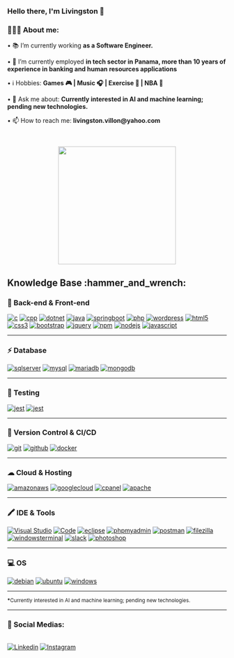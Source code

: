 ### Hello there, I'm Livingston  👋

<!--
**livinati/livinati** is a ✨ _special_ ✨ repository because its `README.md` (this file) appears on your GitHub profile.
Here are some ideas to get you started:
- 🔭 I’m currently working on ...
- 🌱 I’m currently learning ...
- 👯 I’m looking to collaborate on ...
- 🤔 I’m looking for help with ...
- 💬 Ask me about ...
- 📫 How to reach me: ...
- 😄 Pronouns: ...
- ⚡ Fun fact: ...
-->

<div align="left">
    <h3>👨🏽‍💻 About me:</h3>
        <p>• 📚 I’m currently working <b>as a Software Engineer.</b></p>
        <p>• 👯 I’m currently employed <b>in tech sector in Panama, more than 10 years of experience in banking and human resources applications</b></p>
        <p>• ℹ️ Hobbies: <b>Games 🎮 | Music 🎧 | Exercise 🏃 | NBA 🏀</b></p>
        <p>• 💬 Ask me about: <b>Currently interested in AI and machine learning; pending new technologies.</b></p>
        <p>• 📫 How to reach me: <b>livingston.villon@yahoo.com</b></p>
</div><br>

<p align='center'>
<img src = "https://media2.giphy.com/media/v1.Y2lkPTc5MGI3NjExZ3lxYnlxdW1rMXdzazhzYmltYmM5dnN3eWhrazU5NW91a2FvcmJvbyZlcD12MV9pbnRlcm5hbF9naWZfYnlfaWQmY3Q9Zw/3orif0rjs49gsPWg1y/giphy.gif" width="270" height="270" frameBorder="0"></p>

<div align="left">
<h2>Knowledge Base :hammer_and_wrench:</h2>

<h3>🚀 Back-end & Front-end</h3>
<a href="https://www.w3schools.com/c/index.php" target="_blank"><img src="https://img.shields.io/badge/C-white?logo=c&logoColor=00599C&style=for-the-badge" alt="c"/></a>
<a href="https://www.w3schools.com/cpp/cpp_intro.asp" target="_blank"><img src="https://img.shields.io/badge/C%2B%2B-white?logo=c%2B%2B&logoColor=00599C&style=for-the-badge" alt="cpp"/></a>
<a href="https://dotnet.microsoft.com/en-us/download/dotnet-framework" target="_blank"><img src="https://img.shields.io/badge/.NET-white?logo=dotnet&logoColor=512BD4&style=for-the-badge" alt="dotnet"/></a>
<a href="https://www.oracle.com/java/" target="_blank"><img src="https://img.shields.io/badge/JAVA-white?logo=openjdk&logoColor=red&style=for-the-badge" alt="java"/></a>
<a href="https://start.spring.io/" target="_blank"><img src="https://img.shields.io/badge/Spring%20Boot-white?logo=springboot&logoColor=6DB33F&style=for-the-badge" alt="springboot"/></a>
<a href="https://php.net" target="_blank"><img src="https://img.shields.io/badge/php-white?logo=php&style=for-the-badge" alt="php"/></a>
<a href="https://wordpress.com/" target="_blank"><img src="https://img.shields.io/badge/-wordpress-white?logo=wordpress&logoColor=21759B&style=for-the-badge" alt="wordpress"/></a>
<a href="https://html.spec.whatwg.org/multipage/" target="_blank"><img src="https://img.shields.io/badge/-HTML-white?logo=html5&style=for-the-badge" alt="html5"/></a>
<a href="https://www.w3.org/Style/CSS" target="_blank"><img src="https://img.shields.io/badge/-CSS-white?logo=css3&logoColor=1572B6&style=for-the-badge" alt="css3"/></a>
<a href="https://getbootstrap.com/" target="_blank"><img src="https://img.shields.io/badge/-Bootstrap-white?logo=bootstrap&logoColor=7952B3&style=for-the-badge" alt="bootstrap"/></a>
<a href="https://jquery.com/" target="_blank"><img src="https://img.shields.io/badge/-jquery-white?logo=jquery&logoColor=0769AD&style=for-the-badge" alt="jquery"/></a>
<a href="https://www.npmjs.com/" target="_blank"><img src="https://img.shields.io/badge/-npm-white?logo=npm&logoColor=CB3837&style=for-the-badge" alt="npm"/></a>
<a href="https://nodejs.org/en" target="_blank"><img src="https://img.shields.io/badge/node.js-white?logo=node.js&logoColor=6DA55F&style=for-the-badge" alt="nodejs"/></a>
<a href="https://developer.mozilla.org/en-US/docs/Web/JavaScript" target="_blank"><img src="https://img.shields.io/badge/javascript-white?logo=javascript&style=for-the-badge" alt="javascript"/></a>

------

<h3>⚡ Database</h3>
<a href="https://www.microsoft.com/en-us/sql-server/sql-server-downloads" target="_blank"><img src="https://img.shields.io/badge/Microsoft%20SQL%20Server-white?logo=microsoftsqlserver&logoColor=red&style=for-the-badge" alt="sqlserver"/></a>
<a href="https://www.mysql.com/" target="_blank"><img src="https://img.shields.io/badge/-mysql-white?logo=mysql&logoColor=4479A1&style=for-the-badge" alt="mysql"/></a>
<a href="https://mariadb.org/" target="_blank"><img src="https://img.shields.io/badge/-mariadb-white?logo=mariadb&logoColor=003545&style=for-the-badge" alt="mariadb"/></a>
<a href="https://www.mongodb.com/" target="_blank"><img src="https://img.shields.io/badge/MongoDB-white?style=for-the-badge&logo=mongodb&logoColor=4EA94B" alt="mongodb"/></a>

------

<h3>🤖 Testing</h3>
<a href="https://jestjs.io/" target="_blank"><img src="https://img.shields.io/badge/Jest-C21325?logo=jest&logoColor=fff&style=for-the-badge" alt="jest"/></a>
<a href="https://mochajs.org/" target="_blank"><img src="https://img.shields.io/badge/Mocha-8D6748?logo=mocha&logoColor=fff&&style=for-the-badge" alt="jest"/></a>

------

<h3>🔔 Version Control & CI/CD</h3>
<a href="https://git-scm.com/" target="_blank"><img src="https://img.shields.io/badge/-git-white?logo=git&logoColor=F05032&style=for-the-badge" alt="git"/></a>
<a href="https://github.com/" target="_blank"><img src="https://img.shields.io/badge/-github-white?logo=github&logoColor=181717&style=for-the-badge" alt="github"/></a>
<a href="https://www.docker.com/" target="_blank"><img src="https://img.shields.io/badge/-docker-white?logo=docker&logoColor=2496ED&style=for-the-badge" alt="docker"/></a>

------

<h3>☁ Cloud & Hosting</h3>
<a href="https://aws.amazon.com" target="_blank"><img src="https://img.shields.io/badge/-amazon_aws-white?logo=amazonaws&logoColor=232F3E&style=for-the-badge" alt="amazonaws"/></a>
<a href="https://cloud.google.com/" target="_blank"><img src="https://img.shields.io/badge/Google%20Cloud-white?logo=googlecloud&logoColor=4285F4&style=for-the-badge" alt="googlecloud"/></a>
<a href="https://cpanel.net/" target="_blank"><img src="https://img.shields.io/badge/-cpanel-white?logo=cpanel&logoColor=FF6C2C&style=for-the-badge" alt="cpanel"/></a>
<a href="https://httpd.apache.org/" target="_blank"><img src="https://img.shields.io/badge/-apache-white?logo=apache&logoColor=D22128&style=for-the-badge" alt="apache"/></a>

------

<h3>🖍 IDE & Tools</h3>
<a href="https://visualstudio.microsoft.com/" target="_blank"><img src="https://img.shields.io/badge/Visual%20Studio-white?logo=visualstudio&logoColor=5C2D91&style=for-the-badge" alt="Visual Studio"/></a>
<a href="https://code.visualstudio.com/" target="_blank"><img src="https://img.shields.io/badge/Visual%20Studio%20Code-white?logo=visualstudiocode&logoColor=007ACC&style=for-the-badge" alt="Code"/></a>
<a href="https://www.eclipse.org/downloads/" target="_blank"><img src="https://img.shields.io/badge/Eclipse%20IDE-white?logo=eclipseide&logoColor=2C2255&style=for-the-badge" alt="eclipse"/></a>
<a href="https://www.phpmyadmin.net/" target="_blank"><img src="https://img.shields.io/badge/-phpmyadmin-white?logo=phpmyadmin&logoColor=6C78AF&style=for-the-badge" alt="phpmyadmin"/></a>
<a href="https://www.postman.com/" target="_blank"><img src="https://img.shields.io/badge/-postman-white?logo=postman&logoColor=FF6C37&style=for-the-badge" alt="postman"/></a>
<a href="https://filezilla-project.org/filezilla_pro.php" target="_blank"><img src="https://img.shields.io/badge/-filezilla-white?logo=filezilla&logoColor=BF0000&style=for-the-badge" alt="filezilla"/></a>
<a href="https://github.com/microsoft/terminal" target="_blank"><img src="https://img.shields.io/badge/-windows_terminal-white?logo=windowsterminal&logoColor=4D4D4D&style=for-the-badge" alt="windowsterminal"/></a>
<a href="https://slack.com/" target="_blank"><img src="https://img.shields.io/badge/-slack-white?logo=slack&logoColor=4A154B&style=for-the-badge" alt="slack"/></a>
<a href="https://www.adobe.com/products/photoshop.html" target="_blank"><img src="https://img.shields.io/badge/Adobe%20Photoshop-white?logo=Adobe%20Photoshop&logoColor=31A8FF&style=for-the-badge" alt="photoshop"/></a>

------

<h3>💻 OS</h3>
<a href="https://www.debian.org/" target="_blank"><img src="https://img.shields.io/badge/Debian-A81D33?logo=debian&logoColor=E95420&style=for-the-badge" alt="debian"/></a>
<a href="https://ubuntu.com/" target="_blank"><img src="https://img.shields.io/badge/-ubuntu-white?logo=ubuntu&logoColor=E95420&style=for-the-badge" alt="ubuntu"/></a>
<a href="https://www.microsoft.com/en-us/windows" target="_blank"><img src="https://img.shields.io/badge/Windows-0078D6?logo=windows&logoColor=white&style=for-the-badge" alt="windows"/></a>

</div>

------

<p><small><strong>*</strong>Currently interested in AI and machine learning; pending new technologies.</small></p>

------

<div>
  <h3>📱 Social Medias:</h3><br>
    <a href="https://www.linkedin.com/in/livingston-villon/" target="_blank"><img src="https://img.shields.io/static/v1?label=&message=Linkedin&color=0A66C2&style=for-the-badge&logo=linkedin&logoColor=whitesmoke" alt="Linkedin"></a>
    <a href="https://www.instagram.com/iamlivingston/" target="_blank"><img src="https://img.shields.io/static/v1?label=&message=Instagram&color=lightpink&style=for-the-badge&logo=instagram&logoColor=black" alt="Instagram"></a>
</div>

